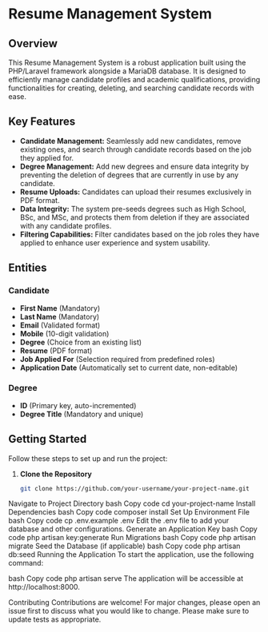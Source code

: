 # Resume Management System

## Overview

This Resume Management System is a robust application built using the PHP/Laravel framework alongside a MariaDB database. It is designed to efficiently manage candidate profiles and academic qualifications, providing functionalities for creating, deleting, and searching candidate records with ease.

## Key Features

- **Candidate Management:** Seamlessly add new candidates, remove existing ones, and search through candidate records based on the job they applied for.
- **Degree Management:** Add new degrees and ensure data integrity by preventing the deletion of degrees that are currently in use by any candidate.
- **Resume Uploads:** Candidates can upload their resumes exclusively in PDF format.
- **Data Integrity:** The system pre-seeds degrees such as High School, BSc, and MSc, and protects them from deletion if they are associated with any candidate profiles.
- **Filtering Capabilities:** Filter candidates based on the job roles they have applied to enhance user experience and system usability.

## Entities

### Candidate

- **First Name** (Mandatory)
- **Last Name** (Mandatory)
- **Email** (Validated format)
- **Mobile** (10-digit validation)
- **Degree** (Choice from an existing list)
- **Resume** (PDF format)
- **Job Applied For** (Selection required from predefined roles)
- **Application Date** (Automatically set to current date, non-editable)

### Degree

- **ID** (Primary key, auto-incremented)
- **Degree Title** (Mandatory and unique)

## Getting Started

Follow these steps to set up and run the project:

1. **Clone the Repository**
   ```bash
   git clone https://github.com/your-username/your-project-name.git
Navigate to Project Directory
bash
Copy code
cd your-project-name
Install Dependencies
bash
Copy code
composer install
Set Up Environment File
bash
Copy code
cp .env.example .env
Edit the .env file to add your database and other configurations.
Generate an Application Key
bash
Copy code
php artisan key:generate
Run Migrations
bash
Copy code
php artisan migrate
Seed the Database (if applicable)
bash
Copy code
php artisan db:seed
Running the Application
To start the application, use the following command:

bash
Copy code
php artisan serve
The application will be accessible at http://localhost:8000.

Contributing
Contributions are welcome! For major changes, please open an issue first to discuss what you would like to change. Please make sure to update tests as appropriate.
